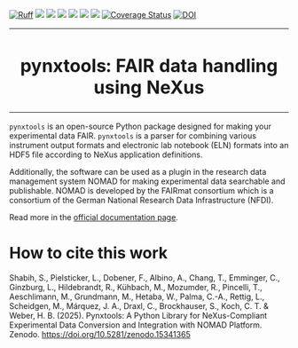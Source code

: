 [![Ruff](https://img.shields.io/endpoint?url=https://raw.githubusercontent.com/astral-sh/ruff/main/assets/badge/v2.json)](https://github.com/astral-sh/ruff)
![](https://github.com/FAIRmat-NFDI/pynxtools/actions/workflows/pytest.yml/badge.svg)
![](https://github.com/FAIRmat-NFDI/pynxtools/actions/workflows/pylint.yml/badge.svg)
![](https://github.com/FAIRmat-NFDI/pynxtools/actions/workflows/publish.yml/badge.svg)
![](https://img.shields.io/pypi/pyversions/pynxtools)
![](https://img.shields.io/pypi/l/pynxtools)
![](https://img.shields.io/pypi/v/pynxtools)
[![Coverage Status](https://coveralls.io/repos/github/FAIRmat-NFDI/pynxtools/badge.svg?branch=master&kill_cache=1)](https://coveralls.io/github/FAIRmat-NFDI/pynxtools?branch=master)
[![DOI](https://zenodo.org/badge/DOI/10.5281/zenodo.1323437.svg)](https://doi.org/10.5281/zenodo.13862042)

<table align="center">
<tr><td align="center" width="10000">

# <strong> pynxtools: FAIR data handling using NeXus </strong>
</td></tr></table>


`pynxtools` is an open-source Python package designed for making your experimental data FAIR. `pynxtools` is a parser for combining various instrument output formats and electronic lab notebook (ELN) formats into an HDF5 file according to NeXus application definitions.

Additionally, the software can be used as a plugin in the research data management system NOMAD for making experimental data searchable and publishable. NOMAD is developed by the FAIRmat consortium which is a consortium of the German National Research Data Infrastructure (NFDI).

Read more in the [official documentation page](https://fairmat-nfdi.github.io/pynxtools/).

# How to cite this work

Shabih, S., Pielsticker, L., Dobener, F., Albino, A., Chang, T., Emminger, C., Ginzburg, L., Hildebrandt, R., Kühbach, M., Mozumder, R., Pincelli, T., Aeschlimann, M., Grundmann, M., Hetaba, W., Palma, C.-A., Rettig, L., Scheidgen, M., Márquez, J. A., Draxl, C., Brockhauser, S., Koch, C. T. & Weber, H. B. (2025). Pynxtools: A Python Library for NeXus-Compliant Experimental Data Conversion and Integration with NOMAD Platform. Zenodo. https://doi.org/10.5281/zenodo.15341365